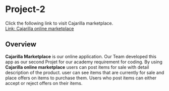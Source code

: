 # Project-2
Click the following link to visit Cajarilla marketplace. <br>
[Link: Cajarilla online marketplace](https://cajarilla-marketplace.herokuapp.com/)
## Overview
**Cajarilla Marketplace** is our online application. Our Team developed this app as our second Projet for our academy requirement for coding.  By using **Cajarilla online marketplace** users can post items for sale with detail description of the product. user can see items that are currently for sale and place offers on items to purchase them. Users who post items can either accept or reject offers on their items.

